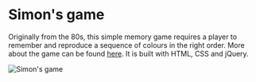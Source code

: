 # Simon's game
Originally from the 80s, this simple memory game requires a player to remember and reproduce a sequence of colours in the right order. More about the game can be found [here](https://en.wikipedia.org/wiki/Simon_%28game%29#Gameplay). It is built with HTML, CSS and jQuery.

![Simon's game]()